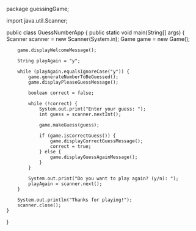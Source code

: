 package guessingGame;

import java.util.Scanner;

public class GuessNumberApp {
    public static void main(String[] args) {
        Scanner scanner = new Scanner(System.in);
        Game game = new Game();

        game.displayWelcomeMessage();

        String playAgain = "y";

        while (playAgain.equalsIgnoreCase("y")) {
            game.generateNumberToBeGuessed();
            game.displayPleaseGuessMessage();

            boolean correct = false;

            while (!correct) {
                System.out.print("Enter your guess: ");
                int guess = scanner.nextInt();

                game.makeGuess(guess);

                if (game.isCorrectGuess()) {
                    game.displayCorrectGuessMessage();
                    correct = true;
                } else {
                    game.displayGuessAgainMessage();
                }
            }

            System.out.print("Do you want to play again? (y/n): ");
            playAgain = scanner.next();
        }

        System.out.println("Thanks for playing!");
        scanner.close();
    }
}
